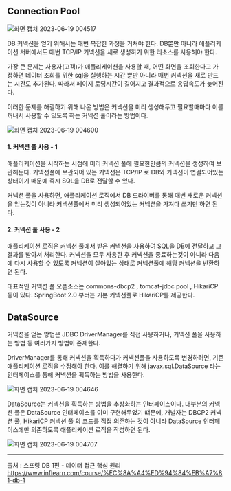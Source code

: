 ## Connection Pool

![화면 캡처 2023-06-19 004517](https://github.com/ysj13/til/assets/59955248/3d189b49-5f03-41ba-ab4a-0483a7e901a1)

DB 커넥션을 얻기 위해서는 매번 복잡한 과정을 거쳐야 한다.
DB뿐만 아니라 애플리케이션 서버에서도 매번 TCP/IP 커넥션을 새로 생성하기 위한 리소스를 사용해야 한다.

가장 큰 문제는 사용자(고객)가 애플리케이션을 사용할 때, 어떤 화면을 조회한다고 가정하면
데이터 조회를 위한 sql을 실행하는 시간 뿐만 아니라 매번 커넥션을 새로 만드는 시간도 추가된다.
따라서 페이지 로딩시간이 길어지고 결과적으로 응답속도가 늦어진다.

이러한 문제를 해결하기 위해 나온 방법은 커넥션을 미리 생성해두고 필요할때마다 이를 꺼내서 사용할 수 있도록 하는
커넥션 풀이라는 방법이다.

![화면 캡처 2023-06-19 004600](https://github.com/ysj13/til/assets/59955248/df68e04b-77ce-4a25-ac83-22d392d56592)

#### 1. 커넥션 풀 사용 - 1

애플리케이션을 시작하는 시점에 미리 커넥션 풀에 필요한만큼의 커넥션을 생성하여 보관해둔다.
커넥션풀에 보관되어 있는 커넥션은 TCP/IP 로 DB와 커넥션이 연결되어있는 상태이기 때문에
즉시 SQL을 DB로 전달할 수 있다.

커넥션 풀을 사용하면, 애플리케이션 로직에서 DB 드라이버를 통해 매번 새로운 커넥션을 얻는것이 아니라
커넥션풀에서 미리 생성되어있는 커넥션을 가져다 쓰기만 하면 된다.

#### 2. 커넥션 풀 사용 - 2

애플리케이션 로직은 커넥션 풀에서 받은 커넥션을 사용하여 SQL을 DB에 전달하고 그 결과를 받아서 처리한다.
커넥션을 모두 사용한 후 커넥션을 종료하는것이 아니라 다음에 다시 사용할 수 있도록
커넥션이 살아있는 상태로 커넥션풀에 해당 커넥션을 반환하면 된다.

대표적인 커넥션 풀 오픈소스는 commons-dbcp2 , tomcat-jdbc pool , HikariCP 등이 있다.
SpringBoot 2.0 부터는 기본 커넥션풀로 HikariCP를 제공한다.


## DataSource

커넥션을 얻는 방법은 JDBC DriverManager를 직접 사용하거나, 커넥션 풀을 사용하는 방법 등 여러가지 방법이 존재한다.

DriverManager를 통해 커넥션을 획득하다가 커넥션풀을 사용하도록 변경하려면, 기존 애플리케이션 로직을 수정해야 한다.
이를 해결하기 위해 javax.sql.DataSource 라는 인터페이스를 통해 커넥션을 획득하는 방법을 사용한다.

![화면 캡처 2023-06-19 004646](https://github.com/ysj13/til/assets/59955248/d9f88112-a3bb-4ef5-a746-a11e84f7142d)

DataSource는 커넥션을 획득하는 방법을 추상화하는 인터페이스이다.
대부분의 커넥션 풀은 DataSource 인터페이스를 이미 구현해두었기 떄문에, 개발자는 DBCP2 커넥션 풀, HikariCP 커넥션 풀 의 코드를 
직접 의존하는 것이 아니라 DataSource 인터페이스에만 의존하도록 애플리케이션 로직을 작성하면 된다.

![화면 캡처 2023-06-19 004707](https://github.com/ysj13/til/assets/59955248/18f78490-ad19-44e3-9d1e-e1cbd52ad014)


***
출처 : 스프링 DB 1편 - 데이터 접근 핵심 원리
https://www.inflearn.com/course/%EC%8A%A4%ED%94%84%EB%A7%81-db-1
